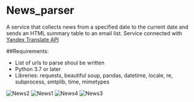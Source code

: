 # News_parser
A service that collects news from a specified date to the current date and sends an HTML summary table to an email list. 
Service connected with [Yandex Translate API](https://cloud.yandex.ru/docs/translate/operations/translate) 

##Requirements:
* List of urls to parse shoul be written
* Python 3.7 or later
* Libreries:  requests, beautiful soup, pandas, datetime, locale, re, subprocess, smtplib, time, mimetypes

![News2](https://user-images.githubusercontent.com/74819831/162587469-e04f952a-22a8-4491-a27b-38a5d940ce49.jpg)
![News1](https://user-images.githubusercontent.com/74819831/162587471-26020ebc-13c0-4284-94f5-d4f17a649e21.jpg)
![News4](https://user-images.githubusercontent.com/74819831/162587473-d82fce22-4fad-4d54-bd9c-30d7ad8ab8a4.jpg)
![News3](https://user-images.githubusercontent.com/74819831/162587475-b4ef171f-b1e9-421f-b84e-4043713db67c.jpg)
